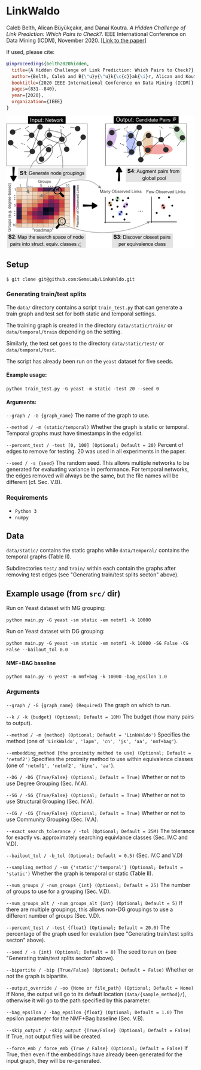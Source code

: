 # LinkWaldo

Caleb Belth, Alican Büyükçakır, and Danai Koutra. _A Hidden Challenge of Link Prediction: Which Pairs to Check?_. IEEE International Conference on Data Mining (ICDM), November 2020. [[Link to the paper](https://quickshift.xyz/public/assets/documents/belth-2020-ICDM-LinkWaldo.pdf)]

If used, please cite:
```bibtex
@inproceedings{belth2020hidden,
  title={A Hidden Challenge of Link Prediction: Which Pairs to Check?},
  author={Belth, Caleb and B{\"u}y{\"u}k{\c{c}}ak{\i}r, Alican and Koutra, Danai},
  booktitle={2020 IEEE International Conference on Data Mining (ICDM)},
  pages={831--840},
  year={2020},
  organization={IEEE}
}
```

![alt text](https://github.com/GemsLab/LinkWaldo/blob/master/fig.png?raw=true)

## Setup

```
$ git clone git@github.com:GemsLab/LinkWaldo.git
```

### Generating train/test splits

The `data/` directory contains a script `train_test.py` that can generate a train graph and test set for both static and temporal settings.

The training graph is created in the directory `data/static/train/` or `data/temporal/train` depending on the setting.

Similarly, the test set goes to the directory `data/static/test/` or `data/temporal/test`.

The script has already been run on the `yeast` dataset for five seeds.

#### Example usage:

`python train_test.py -G yeast -m static -test 20 --seed 0`

#### Arguments:

`--graph / -G {graph_name}` The name of the graph to use.

`--method / -m (static/temporal)` Whether the graph is static or temporal. Temporal graphs must have timestamps in the edgelist.
    
`--percent_test / -test [0, 100] (Optional; Default = 20)` Percent of edges to remove for testing. 20 was used in all experiments in the paper. 

`--seed / -s {seed}` The random seed. This allows multiple networks to be generated for evaluating variance in performance. For temporal networks, the edges removed will always be the same, but the file names will be different (cf. Sec. V.B).

### Requirements 

- `Python 3`
- `numpy`

## Data

`data/static/` contains the static graphs while `data/temporal/` contains the temporal graphs (Table II).

Subdirectories `test/` and `train/` within each contain the graphs after removing test edges (see "Generating train/test splits secton" above).

## Example usage (from `src/` dir)

Run on Yeast dataset with MG grouping:

`python main.py -G yeast -sm static -em netmf1 -k 10000`

Run on Yeast dataset with DG grouping:

`python main.py -G yeast -sm static -em netmf1 -k 10000 -SG False -CG False --bailout_tol 0.0`

#### NMF+BAG baseline

`python main.py -G yeast -m nmf+bag -k 10000 -bag_epsilon 1.0`

### Arguments


`--graph / -G {graph_name} (Required)` The graph on which to run.

`--k / -k {budget} (Optional; Default = 10M)` The budget (how many pairs to output). 

`--method / -m {method} (Optional; Default = 'LinkWaldo')` Specifies the method (one of `'LinkWaldo', 'lapm', 'cn', 'js', 'aa', 'nmf+bag'`).

`--embedding_method {the proximity method to use} (Optional; Default = 'netmf2')` Specifies the proximity method to use within equivalence classes (one of `'netmf1', 'netmf2', 'bine', 'aa'`).

`--DG / -DG {True/False} (Optional; Default = True)` Whether or not to use Degree Grouping (Sec. IV.A).

`--SG / -SG {True/False} (Optional; Default = True)` Whether or not to use Structural Grouping (Sec. IV.A).

`--CG / -CG {True/False} (Optional; Default = True)` Whether or not to use Community Grouping (Sec. IV.A).

`--exact_search_tolerance / -tol (Optional; Default = 25M)` The tolerance for exactly vs. approximately searching equivlance classes (Sec. IV.C and V.D).

`--bailout_tol / -b_tol (Optional; Default = 0.5)` (Sec. IV.C and V.D)

`--sampling_method / -sm {'static'/'temporal'} (Optional; Default = 'static')` Whether the graph is temporal or static (Table II).

`--num_groups / -num_groups {int} (Optional; Default = 25)` The number of groups to use for a grouping (Sec. V.D).

`--num_groups_alt / -num_groups_alt {int} (Optional; Default = 5)` If there are multiple groupings, this allows non-DG groupings to use a different number of groups (Sec. V.D).

`--percent_test / -test {float} (Optional; Default = 20.0)` The percentage of the graph used for evalution (see "Generating train/test splits secton" above).

`--seed / -s {int} (Optional; Default = 0)` The seed to run on (see "Generating train/test splits secton" above).

`--bipartite / -bip {True/False} (Optional; Default = False)` Whether or not the graph is bipartite.

`--output_override / -oo {None or file_path} (Optional; Default = None)` If None, the output will go to its default location (`data/{sample_method}/`), otherwise it will go to the path specified by this parameter.

`--bag_epsilon / -bag_epsilon {float} (Optional; Default = 1.0)` The epsilon parameter for the NMF+Bag baseline (Sec. V.B).

`--skip_output / -skip_output {True/False} (Optional; Default = False)` If True, not output files will be created.

`--force_emb / force_emb {True / False} (Optional; Default = False)` If True, then even if the embeddings have already been generated for the input graph, they will be re-generated.

